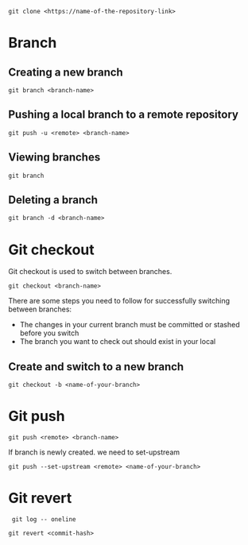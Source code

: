 `git clone <https://name-of-the-repository-link>`

# Branch

## Creating a new branch

`git branch <branch-name>`

## Pushing a local branch to a remote repository

`git push -u <remote> <branch-name>`

## Viewing branches

`git branch`

## Deleting a branch

`git branch -d <branch-name>`

# Git checkout

Git checkout is used to switch between branches.

`git checkout <branch-name>`

There are some steps you need to follow for successfully switching between branches:

- The changes in your current branch must be committed or stashed before you switch
- The branch you want to check out should exist in your local

## Create and switch to a new branch

`git checkout -b <name-of-your-branch>`

# Git push

`git push <remote> <branch-name>`

If branch is newly created. we need to set-upstream

`git push --set-upstream <remote> <name-of-your-branch>`

# Git revert

` git log -- oneline`

`git revert <commit-hash>`
